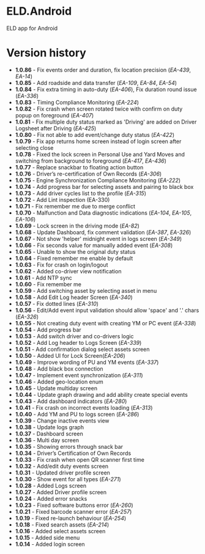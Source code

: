 # ELD.Android
ELD app for Android

# Version history

* **1.0.86** - Fix events order and duration, fix location precision (_EA-439_, _EA-14_)
* **1.0.85** - Add roadside and data transfer (_EA-109_, _EA-84_, _EA-54_)
* **1.0.84** - Fix extra timing in auto-duty (_EA-406_), Fix duration round issue (_EA-336_)
* **1.0.83** - Timing Compliance Monitoring (_EA-224_)
* **1.0.82** - Fix crash when screen rotated twice with confirm on duty popup on foreground (_EA-407_)
* **1.0.81** - Fix multiple duty status marked as 'Driving' are added on Driver Logsheet after Driving (_EA-425_)
* **1.0.80** - Fix not able to add event/change duty status (_EA-422_)
* **1.0.79** - Fix app returns home screen instead of login screen after selecting close
* **1.0.78** - Fixed the lock screen in Personal Use and Yard Moves and switching from background to foreground  (_EA-417_, _EA-436_)
* **1.0.77** - Replace snackbar to floating action button
* **1.0.76** - Driver’s re-certification of Own Records (_EA-306_)
* **1.0.75** - Engine Synchronization Compliance Monitoring (_EA-222_)
* **1.0.74** - Add progress bar for selecting assets and pairing to black box
* **1.0.73** - Add driver cycles list to the profile (_EA-315_)
* **1.0.72** - Add Lint inspection (EA-330)
* **1.0.71** - Fix remember me due to merge conflict
* **1.0.70** - Malfunction and Data diagnostic indications (_EA-104_, _EA-105_, _EA-106_)
* **1.0.69** - Lock screen in the driving mode (_EA-82_)
* **1.0.68** - Update Dashboard, fix comment validation (_EA-387_, _EA-326_)
* **1.0.67** - Not show 'helper' midnight event in logs screen (_EA-349_)
* **1.0.66** - Fix seconds value for manually added event (_EA-308_)
* **1.0.65** - Unable to show the original duty status
* **1.0.64** - Fixed remember me enable by default
* **1.0.63** - Fix for crash on login/logout
* **1.0.62** - Added co-driver view notification
* **1.0.61** - Add NTP sync
* **1.0.60** - Fix remember me
* **1.0.59** - Add switching asset by selecting asset in menu
* **1.0.58** - Add Edit Log header Screen (_EA-340_)
* **1.0.57** - Fix dotted lines (_EA-310_)
* **1.0.56** - Edit/Add event input validation should allow 'space' and '.' chars (_EA-326_)
* **1.0.55** - Not creating duty event with creating YM or PC event (_EA-338_)
* **1.0.54** - Add progress bar
* **1.0.53** - Add switch driver and co-drivers logic
* **1.0.52** - Add Log header to Logs Screen (_EA-339_)
* **1.0.51** - Add confirmation dialog select assets screen
* **1.0.50** - Added UI for Lock Screen(_EA-206_)
* **1.0.49** - Improve wording of PU and YM events (_EA-337_)
* **1.0.48** - Add black box connection
* **1.0.47** - Implement event synchronization (_EA-311_)
* **1.0.46** - Added geo-location enum
* **1.0.45** - Update multiday screen
* **1.0.44** - Update graph drawing and add ability create special events
* **1.0.43** - Add dashboard indicators (_EA-280_)
* **1.0.41** - Fix crash on incorrect events loading (_EA-313_)
* **1.0.40** - Add YM and PU to logs screen (_EA-286_)
* **1.0.39** - Change inactive events view
* **1.0.38** - Update logs graph
* **1.0.37** - Dashboard screen
* **1.0.36** - Multi day screen
* **1.0.35** - Showing errors through snack bar
* **1.0.34** - Driver’s Certification of Own Records
* **1.0.33** - Fix crash when open QR scanner first time
* **1.0.32** - Add/edit duty events screen
* **1.0.31** - Updated driver profile screen
* **1.0.30** - Show event for all types (_EA-271_)
* **1.0.28** - Added Logs screen
* **1.0.27** - Added Driver profile screen
* **1.0.24** - Added error snacks
* **1.0.23** - Fixed software buttons error (_EA-260_)
* **1.0.21** - Fixed barcode scanner error (_EA-257_)
* **1.0.19** - Fixed re-launch behaviour (_EA-254_)
* **1.0.18** - Fixed search assets (_EA-214_)
* **1.0.16** - Added select assets screen
* **1.0.15** - Added side menu
* **1.0.14** - Added login screen

